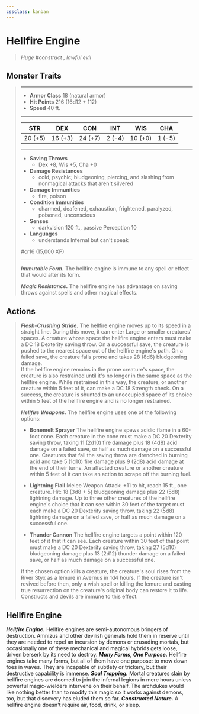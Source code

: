 ```yaml
---
cssclass: kanban
---
```


# Hellfire Engine
>*Huge #construct , lawful evil*
## Monster Traits
>___
>- **Armor Class** 18 (natural armor)
>- **Hit Points** 216 (16d12 + 112)
>- **Speed** 40 ft.
>___
>|STR|DEX|CON|INT|WIS|CHA|
>|:---:|:---:|:---:|:---:|:---:|:---:|
>|20 (+5)|16 (+3)|24 (+7)|2 (-4)|10 (+0)|1 (-5)|
>___
>- **Saving Throws**
>	 - Dex +8, Wis +5, Cha +0
>- **Damage Resistances**
>	 - cold, psychic; bludgeoning, piercing, and slashing from nonmagical attacks that aren't silvered
>- **Damage Immunities**
>	 - fire, poison
>- **Condition Immunities**
>	 - charmed, deafened, exhaustion, frightened, paralyzed, poisoned, unconscious
>- **Senses**
>	 - darkvision 120 ft., passive Perception 10
>- **Languages**
>	 - understands Infernal but can't speak
>
> #cr16 (15,000 XP)
>___
>***Immutable Form.*** The hellfire engine is immune to any spell or effect that would alter its form.  
>
>***Magic Resistance.*** The hellfire engine has advantage on saving throws against spells and other magical effects.  
>
## Actions
>***Flesh-Crushing Stride.*** The hellfire engine moves up to its speed in a straight line. During this move, it can enter Large or smaller creatures' spaces. A creature whose space the hellfire engine enters must make a DC 18 Dexterity saving throw. On a successful save, the creature is pushed to the nearest space out of the hellfire engine's path. On a failed save, the creature falls prone and takes 28 (8d6) bludgeoning damage.  
>If the hellfire engine remains in the prone creature's space, the creature is also restrained until it's no longer in the same space as the hellfire engine. While restrained in this way, the creature, or another creature within 5 feet of it, can make a DC 18 Strength check. On a success, the creature is shunted to an unoccupied space of its choice within 5 feet of the hellfire engine and is no longer restrained.  
>
>***Hellfire Weapons.*** The hellfire engine uses one of the following options:  
>- **Bonemelt Sprayer** The hellfire engine spews acidic flame in a 60-foot cone. Each creature in the cone must make a DC 20 Dexterity saving throw, taking 11 (2d10) fire damage plus 18 (4d8) acid damage on a failed save, or half as much damage on a successful one. Creatures that fail the saving throw are drenched in burning acid and take 5 (1d10) fire damage plus 9 (2d8) acid damage at the end of their turns. An affected creature or another creature within 5 feet of it can take an action to scrape off the burning fuel.
>
>- **Lightning Flail** Melee Weapon Attack: +11 to hit, reach 15 ft., one creature. Hit: 18 (3d8 + 5) bludgeoning damage plus 22 (5d8) lightning damage. Up to three other creatures of the hellfire engine's choice that it can see within 30 feet of the target must each make a DC 20 Dexterity saving throw, taking 22 (5d8) lightning damage on a failed save, or half as much damage on a successful one.
>
>- **Thunder Cannon** The hellfire engine targets a point within 120 feet of it that it can see. Each creature within 30 feet of that point must make a DC 20 Dexterity saving throw, taking 27 (5d10) bludgeoning damage plus 13 (2d12) thunder damage on a failed save, or half as much damage on a successful one.
>
>If the chosen option kills a creature, the creature's soul rises from the River Styx as a lemure in Avernus in 1d4 hours. If the creature isn't revived before then, only a wish spell or killing the lemure and casting true resurrection on the creature's original body can restore it to life. Constructs and devils are immune to this effect.
## Hellfire Engine
***Hellfire Engine.*** Hellfire engines are semi-autonomous bringers of destruction. Amnizus and other devilish generals hold them in reserve until they are needed to repel an incursion by demons or crusading mortals, but occasionally one of these mechanical and magical hybrids gets loose, driven berserk by its need to destroy.
***Many Forms, One Purpose.*** Hellfire engines take many forms, but all of them have one purpose: to mow down foes in waves. They are incapable of subtlety or trickery, but their destructive capability is immense.
***Soul Trapping.*** Mortal creatures slain by hellfire engines are doomed to join the infernal legions in mere hours unless powerful magic-wielders intervene on their behalf. The archdukes would like nothing better than to modify this magic so it works against demons, too, but that discovery has eluded them so far.
***Constructed Nature.*** A hellfire engine doesn't require air, food, drink, or sleep.